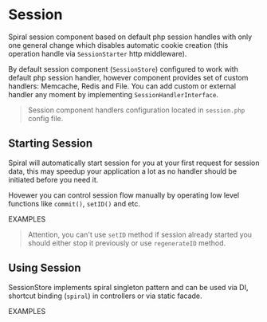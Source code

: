 # Session
Spiral session component based on default php session handles with only one general change which disables automatic cookie creation (this operation handle via `SessionStarter` http middleware).

By default session component (`SessionStore`) configured to work with
default php session handler, however component provides set of custom handlers: Memcache, Redis and File. You can add custom or external handler any moment by implementing `SessionHandlerInterface`.

> Session component handlers configuration located in `session.php` config file.

## Starting Session
Spiral will automatically start session for you at your first request for session data, this may speedup your application a lot as no handler should be initiated before you need it. 

Hovewer you can control session flow manually by operating low level functions like `commit()`, `setID()` and etc.

EXAMPLES

> Attention, you can't use `setID` method if session already started you should either stop it previously or use `regenerateID` method.

## Using Session
SessionStore implements spiral singleton pattern and can be used via DI, shortcut binding (`spiral`) in controllers or via static facade.

EXAMPLES
 
